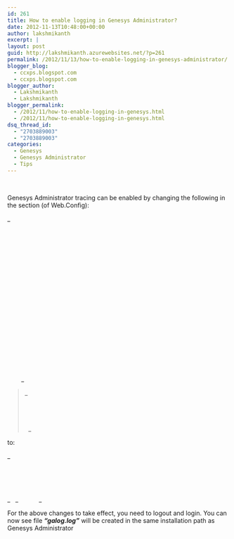 ```yaml
---
id: 261
title: How to enable logging in Genesys Administrator?
date: 2012-11-13T10:48:00+00:00
author: lakshmikanth
excerpt: |
layout: post
guid: http://lakshmikanth.azurewebsites.net/?p=261
permalink: /2012/11/13/how-to-enable-logging-in-genesys-administrator/
blogger_blog:
  - ccxps.blogspot.com
  - ccxps.blogspot.com
blogger_author:
  - Lakshmikanth
  - Lakshmikanth
blogger_permalink:
  - /2012/11/how-to-enable-logging-in-genesys.html
  - /2012/11/how-to-enable-logging-in-genesys.html
dsq_thread_id:
  - "2703889003"
  - "2703889003"
categories:
  - Genesys
  - Genesys Administrator
  - Tips
---
```

 

Genesys Administrator tracing can be enabled by changing the following in the <log4net> section (of Web.Config):

_<log4net>  
        <appender name="RollingLogFileAppender" type="log4net.Appender.RollingFileAppender">  
            <file value="logfile"/>  
            <appendToFile value="true"/>  
            <rollingStyle value="Composite"/>  
            <datePattern value="yyyyMMdd"/>  
            <!-- gst: append following to add .txt to file name:  .\\tx\\t -->

  
            <maxSizeRollBackups value="10"/>  
            <maximumFileSize value="1MB"/>  
            <layout type="log4net.Layout.PatternLayout">  
                <conversionPattern value="%date [%thread] %-5level %logger [%property{NDC}] - %message%newline"/>  
            </layout>  
        </appender>  
        <!-- gst added -->

  
        <appender name="TraceAppender" type="log4net.Appender.TraceAppender">  
            <layout type="log4net.Layout.PatternLayout">  
                <!--ConversionPattern value="%d [%t] %-5p %c - %m [%P{InstanceId}]%n" / -->

  
                <ConversionPattern value="%message%newline"/>  
            </layout>  
        </appender>_

> _<root>  
>    <level value="INFO"/>      
>   <!-- appender-ref ref="RollingLogFileAppender"/ -->
> 
>  
>    <appender-ref ref="TraceAppender"/>  
>   </root>_

to:

_<log4net>  
<appender name="RollingLogFileAppender" type="log4net.Appender.RollingFileAppender">  
<file value="galog.log"/>  
<appendToFile value="true"/>  
<rollingStyle value="Composite"/>  
<datePattern value="yyyyMMdd"/>  
<!-- gst: append following to add .txt to file name: .\\tx\\t -->

  
<maxSizeRollBackups value="10"/>  
<maximumFileSize value="1MB"/>  
<layout type="log4net.Layout.PatternLayout">  
<conversionPattern value="%date [%thread] %-5level %logger [%property{NDC}] - %message%newline"/>  
</layout>  
</appender>  
<!-- gst added -->

  
<appender name="TraceAppender" type="log4net.Appender.TraceAppender">  
<layout type="log4net.Layout.PatternLayout">  
<!--ConversionPattern value="%d [%t] %-5p %c - %m [%P{InstanceId}]%n" / -->

  
<ConversionPattern value="%message%newline"/>  
</layout>  
</appender>_  
  _<root>  
   <level value="DEBUG"/>  
   <appender-ref ref="RollingLogFileAppender"/>  
   <appender-ref ref="TraceAppender"/>  
  </root>_ 

For the above changes to take effect, you need to logout and login. You can now see file _**“galog.log”**_ will be created in the same installation path as Genesys Administrator
